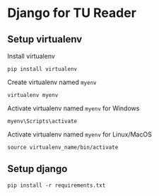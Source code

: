 # Django for TU Reader

## Setup virtualenv
Install virtualenv
```
pip install virtualenv 
```

Create virtualenv named `myenv`
```
virtualenv myenv
```

Activate virtualenv named `myenv` for Windows
```
myenv\Scripts\activate
```

Activate virtualenv named `myenv` for Linux/MacOS
```
source virtualenv_name/bin/activate
```

## Setup django
```
pip install -r requirements.txt
```